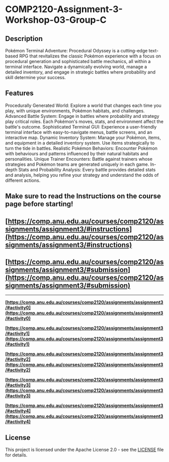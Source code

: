 # COMP2120-Assignment-3-Workshop-03-Group-C

## Description
Pokémon Terminal Adventure: Procedural Odyssey is a cutting-edge text-based RPG that revitalizes the classic Pokémon experience with a focus on procedural generation and sophisticated battle mechanics, all within a terminal interface. Navigate a dynamically evolving world, manage a detailed inventory, and engage in strategic battles where probability and skill determine your success.

## Features
Procedurally Generated World: Explore a world that changes each time you play, with unique environments, Pokémon habitats, and challenges.
Advanced Battle System: Engage in battles where probability and strategy play critical roles. Each Pokémon's moves, stats, and environment affect the battle's outcome.
Sophisticated Terminal GUI: Experience a user-friendly terminal interface with easy-to-navigate menus, battle screens, and an interactive map.
Dynamic Inventory System: Manage your Pokémon, items, and equipment in a detailed inventory system. Use items strategically to turn the tide in battles.
Realistic Pokémon Behaviors: Encounter Pokémon with behaviours and patterns influenced by their natural habitats and personalities.
Unique Trainer Encounters: Battle against trainers whose strategies and Pokémon teams are generated uniquely in each game.
In-depth Stats and Probability Analysis: Every battle provides detailed stats and analysis, helping you refine your strategy and understand the odds of different actions.

## Make sure to read the Instructions on the course page before starting!

## [https://comp.anu.edu.au/courses/comp2120/assignments/assignment3/#instructions](https://comp.anu.edu.au/courses/comp2120/assignments/assignment3/#instructions)

## [https://comp.anu.edu.au/courses/comp2120/assignments/assignment3/#submission](https://comp.anu.edu.au/courses/comp2120/assignments/assignment3/#submission)

---

**[https://comp.anu.edu.au/courses/comp2120/assignments/assignment3/#activity0](https://comp.anu.edu.au/courses/comp2120/assignments/assignment3/#activity0)**

**[https://comp.anu.edu.au/courses/comp2120/assignments/assignment3/#activity1](https://comp.anu.edu.au/courses/comp2120/assignments/assignment3/#activity1)**

**[https://comp.anu.edu.au/courses/comp2120/assignments/assignment3/#activity2](https://comp.anu.edu.au/courses/comp2120/assignments/assignment3/#activity2)**

**[https://comp.anu.edu.au/courses/comp2120/assignments/assignment3/#activity3](https://comp.anu.edu.au/courses/comp2120/assignments/assignment3/#activity3)**

**[https://comp.anu.edu.au/courses/comp2120/assignments/assignment3/#activity4](https://comp.anu.edu.au/courses/comp2120/assignments/assignment3/#activity4)**

## License

This project is licensed under the Apache License 2.0 - see the [LICENSE](LICENSE) file for details.
